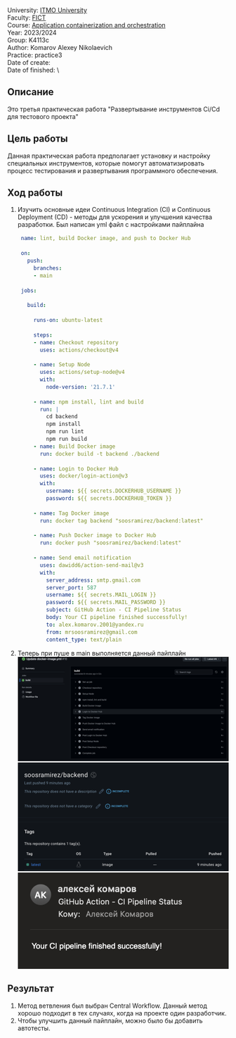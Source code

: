 University: [ITMO University](https://itmo.ru/ru/)\
Faculty: [FICT](https://fict.itmo.ru)\
Course: [Application containerization and orchestration](https://github.com/itmo-ict-faculty/application-containerization-and-orchestration)\
Year: 2023/2024\
Group: K4113c\
Author: Komarov Alexey Nikolaevich\
Practice: practice3\
Date of create: \
Date of finished: \

## Описание
Это третья практическая работа "Развертывание инструментов Ci/Cd для тестового проекта"

## Цель работы
Данная практическая работа предполагает установку и настройку специальных инструментов, которые помогут автоматизировать процесс тестирования и развертывания программного обеспечения.

## Ход работы  
1. Изучить основные идеи Continuous Integration (CI) и Continuous Deployment (CD) - методы для ускорения и улучшения качества разработки.
   Был написан yml файл с настройками пайплайна

   ```yaml
    name: lint, build Docker image, and push to Docker Hub

    on:
      push:
        branches:
        - main

    jobs:

      build:

        runs-on: ubuntu-latest

        steps:
        - name: Checkout repository
          uses: actions/checkout@v4

        - name: Setup Node
          uses: actions/setup-node@v4
          with:
            node-version: '21.7.1'
        
        - name: npm install, lint and build
          run: |
            cd backend
            npm install
            npm run lint
            npm run build
        - name: Build Docker image
          run: docker build -t backend ./backend

        - name: Login to Docker Hub
          uses: docker/login-action@v3
          with:
            username: ${{ secrets.DOCKERHUB_USERNAME }}
            password: ${{ secrets.DOCKERHUB_TOKEN }}
        
        - name: Tag Docker image
          run: docker tag backend "soosramirez/backend:latest"

        - name: Push Docker image to Docker Hub
          run: docker push "soosramirez/backend:latest"

        - name: Send email notification
          uses: dawidd6/action-send-mail@v3
          with:
            server_address: smtp.gmail.com
            server_port: 587
            username: ${{ secrets.MAIL_LOGIN }}
            password: ${{ secrets.MAIL_PASSWORD }}
            subject: GitHub Action - CI Pipeline Status
            body: Your CI pipeline finished successfully!
            to: alex.komarov.2001@yandex.ru
            from: mrsoosramirez@gmail.com
            content_type: text/plain
   ```

2. Теперь при пуше в main выполняется данный пайплайн
    ![alt text](1.png)  
    ![alt text](2.png)  
    ![alt text](3.png)

## Результат
1. Метод ветвления был выбран Central Workflow. Данный метод хорошо подходит в тех случаях, когда на проекте один разработчик.
2. Чтобы улучшить данный пайплайн, можно было бы добавить автотесты. 

